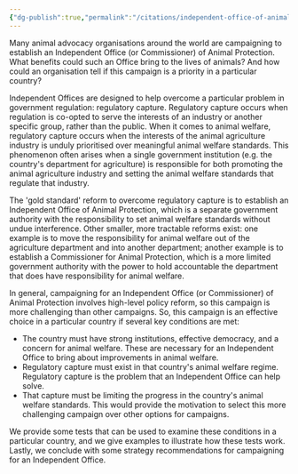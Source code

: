 ```yaml
---
{"dg-publish":true,"permalink":"/citations/independent-office-of-animal-protection-animal-ask/","created":"2025-10-01T10:36:25.264+01:00","updated":"2025-10-01T10:53:30.108+01:00"}
---
```


Many animal advocacy organisations around the world are campaigning to establish an Independent Office (or Commissioner) of Animal Protection. What benefits could such an Office bring to the lives of animals? And how could an organisation tell if this campaign is a priority in a particular country?

Independent Offices are designed to help overcome a particular problem in government regulation: regulatory capture. Regulatory capture occurs when regulation is co-opted to serve the interests of an industry or another specific group, rather than the public. When it comes to animal welfare, regulatory capture occurs when the interests of the animal agriculture industry is unduly prioritised over meaningful animal welfare standards. This phenomenon often arises when a single government institution (e.g. the country's department for agriculture) is responsible for both promoting the animal agriculture industry and setting the animal welfare standards that regulate that industry.

The 'gold standard' reform to overcome regulatory capture is to establish an Independent Office of Animal Protection, which is a separate government authority with the responsibility to set animal welfare standards without undue interference. Other smaller, more tractable reforms exist: one example is to move the responsibility for animal welfare out of the agriculture department and into another department; another example is to establish a Commissioner for Animal Protection, which is a more limited government authority with the power to hold accountable the department that does have responsibility for animal welfare.

In general, campaigning for an Independent Office (or Commissioner) of Animal Protection involves high-level policy reform, so this campaign is more challenging than other campaigns. So, this campaign is an effective choice in a particular country if several key conditions are met:

*   The country must have strong institutions, effective democracy, and a concern for animal welfare. These are necessary for an Independent Office to bring about improvements in animal welfare.
*   Regulatory capture must exist in that country's animal welfare regime. Regulatory capture is the problem that an Independent Office can help solve.
*   That capture must be limiting the progress in the country's animal welfare standards. This would provide the motivation to select this more challenging campaign over other options for campaigns. 

We provide some tests that can be used to examine these conditions in a particular country, and we give examples to illustrate how these tests work. Lastly, we conclude with some strategy recommendations for campaigning for an Independent Office.